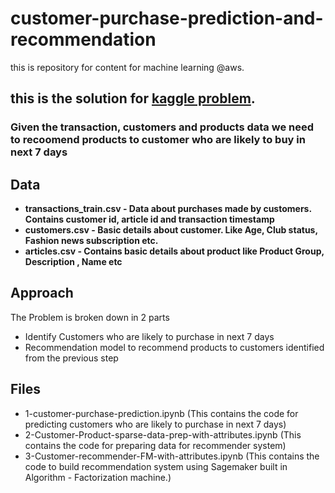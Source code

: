 # customer-purchase-prediction-and-recommendation
this is repository for content for machine learning @aws. 

## this is the solution for [kaggle problem](https://www.kaggle.com/competitions/h-and-m-personalized-fashion-recommendations).

### Given the transaction, customers and products data we need to recoomend products to customer who are likely to buy in next 7 days
## Data
- **transactions_train.csv - Data about purchases made by customers. Contains customer id, article id and transaction timestamp**
- **customers.csv - Basic details about customer. Like Age, Club status, Fashion news subscription etc.**
- **articles.csv - Contains basic details about product like Product Group, Description , Name etc**

## Approach
The Problem is broken down in 2 parts
- Identify Customers who are likely to purchase in next 7 days
- Recommendation model to recommend products to customers identified from the previous step

## Files
- 1-customer-purchase-prediction.ipynb (This contains the code for predicting customers who are likely to purchase in next 7 days)
- 2-Customer-Product-sparse-data-prep-with-attributes.ipynb (This contains the code for preparing data for recommender system)
- 3-Customer-recommender-FM-with-attributes.ipynb (This contains the code to build recommendation system using Sagemaker built in Algorithm - Factorization machine.)

